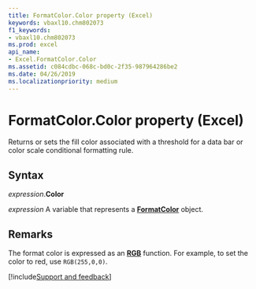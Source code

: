 ```yaml
---
title: FormatColor.Color property (Excel)
keywords: vbaxl10.chm802073
f1_keywords:
- vbaxl10.chm802073
ms.prod: excel
api_name:
- Excel.FormatColor.Color
ms.assetid: c084cdbc-068c-bd0c-2f35-987964286be2
ms.date: 04/26/2019
ms.localizationpriority: medium
---
```



# FormatColor.Color property (Excel)

Returns or sets the fill color associated with a threshold for a data bar or color scale conditional formatting rule.


## Syntax

_expression_.**Color**

_expression_ A variable that represents a **[FormatColor](Excel.FormatColor.md)** object.


## Remarks

The format color is expressed as an **[RGB](../Language/Reference/User-Interface-Help/rgb-function.md)** function. For example, to set the color to red, use `RGB(255,0,0)`.




[!include[Support and feedback](~/includes/feedback-boilerplate.md)]